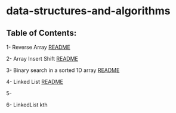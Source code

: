 # data-structures-and-algorithms

## Table of Contents:

1- Reverse Array [README](https://github.com/ammarAltarawneh/data-structures-and-algorithms/blob/main/Array_Reverse/README.md)

2- Array Insert Shift [README](https://github.com/ammarAltarawneh/data-structures-and-algorithms/blob/main/Array_Insert_Shift/README.md)

3- Binary search in a sorted 1D array [README](https://github.com/ammarAltarawneh/data-structures-and-algorithms/blob/main/Binary%20search%20in%20a%20sorted%201D%20array/README.md)

4- Linked List [README](https://github.com/ammarAltarawneh/data-structures-and-algorithms/blob/main/Linked_List/README.md)

5-

6- LinkedList kth